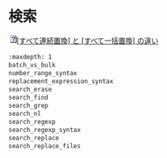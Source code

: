 # 検索





















![](../../images/q.gif)[\[すべて連続置換\] と \[すべて一括置換\] の違い](batch_vs_bulk)


```{toctree}
:maxdepth: 1
batch_vs_bulk
number_range_syntax
replacement_expression_syntax
search_erase
search_find
search_grep
search_nl
search_regexp
search_regexp_syntax
search_replace
search_replace_files
```
